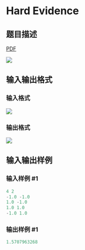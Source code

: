 # Hard Evidence

## 题目描述

[problemUrl]: https://uva.onlinejudge.org/index.php?option=com_onlinejudge&Itemid=8&category=27&page=show_problem&problem=2598

[PDF](https://uva.onlinejudge.org/external/115/p11562.pdf)

![](https://cdn.luogu.com.cn/upload/vjudge_pic/UVA11562/9603a44dc4758454bdee2cdd1c9efed4dc365cef.png)

## 输入输出格式

### 输入格式

![](https://cdn.luogu.com.cn/upload/vjudge_pic/UVA11562/afd29f5910d4d25f53a5ae65458b165afc6a0992.png)

### 输出格式

![](https://cdn.luogu.com.cn/upload/vjudge_pic/UVA11562/c359f95cd58c566ab33c7be297844c380caf1787.png)

## 输入输出样例

### 输入样例 #1

```cpp
4 2
-1.0 -1.0
1.0 -1.0
1.0 1.0
-1.0 1.0
```


### 输出样例 #1

```cpp
1.5707963268
```



